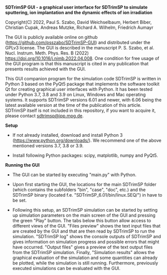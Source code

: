 **SDTrimSP GUI - a graphical user interface for SDTrimSP to simulate sputtering, ion implantation and the dynamic effects of ion irradiation**

Copyright(C) 2022, Paul S. Szabo, David Weichselbaum, Herbert Biber, Christian Cupak, Andreas Mutzke, Richard A. Wilhelm, Friedrich Aumayr

The GUI is publicly available online on github (https://github.com/psszabo/SDTrimSP-GUI) and distributed under the GPLv3 license. The GUI is described in the manuscript 
P. S. Szabo, et al. Nucl. Instrum. Meth. Phys. Res. B  (2022) https://doi.org/10.1016/j.nimb.2022.04.008. One condition for free usage of the GUI program is that this manuscript is cited in any publication that presents results achieved with the GUI.

This GUI companion program for the simulation code SDTrimSP is written in Python 3 based on the PyQt5 package that implements the software  toolkit Qt for creating graphical user interfaces with Python. It has been tested under Python 3.7, 3.8 and 3.9 on Linux, Windows and Mac operating systems. It supports SDTrimSP versions 6.01 and newer, with 6.06 being the latest available version at the time of the publication of this article. SDTrimSP itself is not included in this repository, if you want to acquire it, please contact sdtrimsp@ipp.mpg.de.

**Setup**

- 	If not already installed, download and install Python 3 (https://www.python.org/downloads/). We recommend one of the above mentioned versions 3.7, 3.8 or 3.9. 

-	Install following Python packages: scipy, matplotlib, numpy and PyQt5. 

**Running the GUI**

-	The GUI can be started by executing "main.py" with Python.

-	Upon first starting the GUI, the locations for the main SDTrimSP folder (which contains the subfolders "bin", "case", "doc", etc.) and the SDTrimSP binary (located f.e. "SDTrimSP_6.01/bin/linux.SEQ/") in have to be set. 

-	Following this setup, an SDTrimSP simulation can be started by setting up simulation parameters on the main	screen of the GUI and pressing the green "Play" button. The tabs below this button allow access to different views of the GUI. "Files preview" shows the text input files that are created by the GUI and that are then read by SDTrimSP to run the simulation. "SDTrimSP log" shows the console outputs of SDTrimSP and gives 	information on simulation progress and possible errors that might have occurred. "Output files" gives a preview of the text output files from the SDTrimSP simulation. Finally, "Simulation results" allows the graphical evaluation of the simulation and some quantities can already be plotted, while the simulation is still running. Furthermore, previously executed simulations can be evaluated with the GUI.
